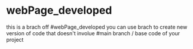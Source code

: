 # webPage_developed
this is a brach off 
#webPage_developed 
you can use brach to create new version of code that doesn't involue #main branch / base code of your project 
